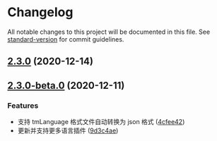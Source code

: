 # Changelog

All notable changes to this project will be documented in this file. See [standard-version](https://github.com/conventional-changelog/standard-version) for commit guidelines.

## [2.3.0](https://gitlab.alibaba-inc.com/kaitian/textmate-languages/compare/v2.3.0-beta.0...v2.3.0) (2020-12-14)

## [2.3.0-beta.0](https://gitlab.alibaba-inc.com/kaitian/textmate-languages/compare/v2.2.0...v2.3.0-beta.0) (2020-12-11)


### Features

* 支持 tmLanguage 格式文件自动转换为 json 格式 ([4cfee42](https://gitlab.alibaba-inc.com/kaitian/textmate-languages/commit/4cfee42f5d2c5fd80ed4405754b26df90edb474b))
* 更新并支持更多语言插件 ([9d3c4ae](https://gitlab.alibaba-inc.com/kaitian/textmate-languages/commit/9d3c4ae7279307364656f50bb2fe42aee46ec29a))
